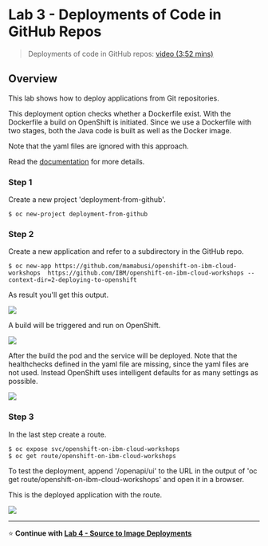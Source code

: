 # Lab 3 - Deployments of Code in GitHub Repos

> Deployments of code in GitHub repos: [video (3:52 mins)](https://youtu.be/b3upMuZOpsY)

## Overview

This lab shows how to deploy applications from Git repositories.

This deployment option checks whether a Dockerfile exist. With the Dockerfile a build on OpenShift is initiated. Since we use a Dockerfile with two stages, both the Java code is built as well as the Docker image.

Note that the yaml files are ignored with this approach.

Read the [documentation](https://docs.openshift.com/enterprise/3.0/dev_guide/new_app.html#specifying-source-code) for more details.

### Step 1

Create a new project 'deployment-from-github'.

```
$ oc new-project deployment-from-github
```

### Step 2

Create a new application and refer to a subdirectory in the GitHub repo.

```
$ oc new-app https://github.com/mamabusi/openshift-on-ibm-cloud-workshops  https://github.com/IBM/openshift-on-ibm-cloud-workshops --context-dir=2-deploying-to-openshift
```

As result you'll get this output.

<kbd><img src="images/lab-6-step-2-1.png" /></kbd>

A build will be triggered and run on OpenShift.

<kbd><img src="images/lab-6-step-2-2.png" /></kbd>

After the build the pod and the service will be deployed. Note that the healthchecks defined in the yaml file are missing, since the yaml files are not used. Instead OpenShift uses intelligent defaults for as many settings as possible. 

<kbd><img src="images/lab-6-step-2-3.png" /></kbd>

### Step 3

In the last step create a route.

```
$ oc expose svc/openshift-on-ibm-cloud-workshops
$ oc get route/openshift-on-ibm-cloud-workshops
```

To test the deployment, append '/openapi/ui' to the URL in the output of 'oc get route/openshift-on-ibm-cloud-workshops' and open it in a browser.

This is the deployed application with the route.

<kbd><img src="images/lab-6-step-3.png" /></kbd>

---

:star: __Continue with [Lab 4 - Source to Image Deployments](./7-source-to-image.md)__
